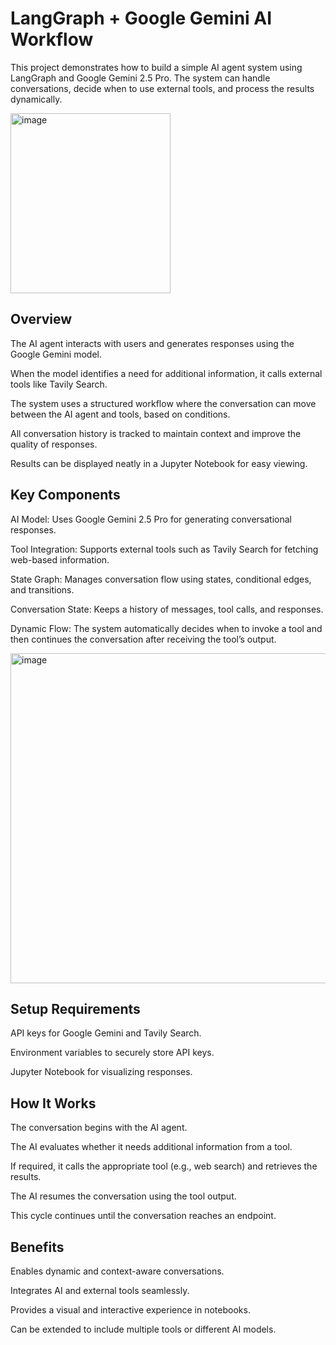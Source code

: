 # LangGraph + Google Gemini AI Workflow

This project demonstrates how to build a simple AI agent system using LangGraph and Google Gemini 2.5 Pro. 
The system can handle conversations, decide when to use external tools, and process the results dynamically.

<img width="256" height="288" alt="image" src="https://github.com/user-attachments/assets/54a4bc37-6d1c-4921-864c-f2c37def8220" />

## Overview

The AI agent interacts with users and generates responses using the Google Gemini model.

When the model identifies a need for additional information, it calls external tools like Tavily Search.

The system uses a structured workflow where the conversation can move between the AI agent and tools, based on conditions.

All conversation history is tracked to maintain context and improve the quality of responses.

Results can be displayed neatly in a Jupyter Notebook for easy viewing.

## Key Components

AI Model: Uses Google Gemini 2.5 Pro for generating conversational responses.

Tool Integration: Supports external tools such as Tavily Search for fetching web-based information.

State Graph: Manages conversation flow using states, conditional edges, and transitions.

Conversation State: Keeps a history of messages, tool calls, and responses.

Dynamic Flow: The system automatically decides when to invoke a tool and then continues the conversation after receiving the tool’s output.

<img width="664" height="528" alt="image" src="https://github.com/user-attachments/assets/4a63d00a-018b-4bcc-ba56-54d81736861d" />

## Setup Requirements

API keys for Google Gemini and Tavily Search.

Environment variables to securely store API keys.

Jupyter Notebook for visualizing responses.

## How It Works

The conversation begins with the AI agent.

The AI evaluates whether it needs additional information from a tool.

If required, it calls the appropriate tool (e.g., web search) and retrieves the results.

The AI resumes the conversation using the tool output.

This cycle continues until the conversation reaches an endpoint.

## Benefits

Enables dynamic and context-aware conversations.

Integrates AI and external tools seamlessly.

Provides a visual and interactive experience in notebooks.

Can be extended to include multiple tools or different AI models.
